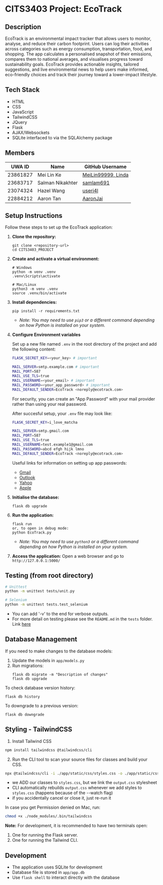 # CITS3403 Project: EcoTrack

## Description

EcoTrack is an environmental impact tracker that allows users to monitor, analyse, and reduce their carbon footprint. Users can log their activities across categories such as energy consumption, transportation, food, and shopping. The app calculates a personalised snapshot of their emissions, compares them to national averages, and visualises progress toward sustainability goals. EcoTrack provides actionable insights, tailored suggestions, and live environmental news to help users make informed, eco-friendly choices and track their journey toward a lower-impact lifestyle.

## Tech Stack
- HTML
- CSS
- JavaScript
- TailwindCSS
- JQuery
- Flask
- AJAX/Websockets
- SQLite interfaced to via the SQLAlchemy package

## Members

| UWA ID   | Name             | GitHub Username                               |
| -------- | ---------------- | --------------------------------------------- |
| 23861827 | Mei Lin Ke       | [MeiLin99999, Linda](https://github.com/MeiLin99999) |
| 23683717 | Salman Nikakhter | [samlam691](https://github.com/samlam691)     |
| 23074324 | Hazel Wang       | [useri4l](https://github.com/useri4l)         |
| 22884212 | Aaron Tan        | [AaronJai](https://github.com/AaronJai)       |

## Setup Instructions

Follow these steps to set up the EcoTrack application:

1. **Clone the repository:**
   ```
   git clone <repository-url>
   cd CITS3403_PROJECT
   ```

2. **Create and activate a virtual environment:**
   ```
   # Windows
   python -m venv .venv
   .venv\Scripts\activate
   
   # Mac/Linux
   python3 -m venv .venv
   source .venv/bin/activate
   ```

3. **Install dependencies:**
   ```
   pip install -r requirements.txt
   ```
   - _Note: You may need to use ```pip3``` or a different command depending on how Python is installed on your system._

4. **Configure Environment variables**
   
   Set up a new file named ```.env``` in the root directory of the project and add the following content:
   ```bash
   FLASK_SECRET_KEY=<your_key> # important

   MAIL_SERVER=smtp.example.com # important
   MAIL_PORT=587
   MAIL_USE_TLS=true
   MAIL_USERNAME=<your_email> # important
   MAIL_PASSWORD=<your_app_password> # important
   MAIL_DEFAULT_SENDER=EcoTrack <noreply@ecotrack.com>
   ```
   
   For security, you can create an "App Password" with your mail provider rather than using your real password.

   After succesful setup, your ```.env``` file may look like:
   ```bash
   FLASK_SECRET_KEY=i_love_matcha

   MAIL_SERVER=smtp.gmail.com
   MAIL_PORT=587
   MAIL_USE_TLS=true
   MAIL_USERNAME=test.example1@gmail.com
   MAIL_PASSWORD=abcd efgh hijk lmno
   MAIL_DEFAULT_SENDER=EcoTrack <noreply@ecotrack.com>
   ```

   Useful links for information on setting up app passwords:
   - [Gmail](https://support.google.com/accounts/answer/185833?hl=en)
   - [Outlook](https://support.microsoft.com/en-au/account-billing/how-to-get-and-use-app-passwords-5896ed9b-4263-e681-128a-a6f2979a7944)
   - [Yahoo](https://help.yahoo.com/kb/SLN15241.html?guccounter=1&guce_referrer=aHR0cHM6Ly93d3cuZ29vZ2xlLmNvbS8&guce_referrer_sig=AQAAACM6bF-WHqshDR69KZBDLQXCaURxkoojDvEOdpxqmLNu-VsfTnqC2d8In7b1vGPgnT_v_3-fEPBZ1ZSmboFUxD1K8g88dhKGp1vcoDlnPtWLzTKu9IkAOQ2dd6s802EEOEhZHSSwQxW7bcIWU5ycr3HeO5KsT7WqYJiLHFHgzEN6)
   - [Apple](https://support.apple.com/en-au/102654)

5. **Initialise the database:**
   ```
   flask db upgrade
   ```

6. **Run the application:**
   ```
   flask run
   or, to open in debug mode:
   python EcoTrack.py
   ```
   - _Note: You may need to use ```python3``` or a different command depending on how Python is installed on your system._

7. **Access the application:**
   Open a web browser and go to `http://127.0.0.1:5000/`

## Testing (from root directory)
```bash
# Unittest
python -m unittest tests/unit.py

# Selenium
python -m unittest tests.test_selenium
```
- You can add '-v' to the end for verbose outputs.
- For more detail on testing please see the ```README.md``` in the ```tests``` folder. Link [here](tests/README.md)

## Database Management

If you need to make changes to the database models:

1. Update the models in `app/models.py`
2. Run migrations:
   ```
   flask db migrate -m "Description of changes"
   flask db upgrade
   ```

To check database version history:
```
flask db history
```

To downgrade to a previous version:
```
flask db downgrade
```

## Styling - TailwindCSS

1. Install Tailwind CSS

```bash
npm install tailwindcss @tailwindcss/cli
```

2. Run the CLI tool to scan your source files for classes and build your CSS.

```bash
npx @tailwindcss/cli -i ./app/static/css/styles.css -o ./app/static/css/output.css --watch
```

- we ADD our classes to `styles.css`, but we link the `output.css` stylesheet
- CLI automatically rebuilds `output.css` whenever we add styles to `styles.css` (happens because of the --watch flag)
- if you accidentally cancel or close it, just re-run it

In case you get Permission denied on Mac, run:

```bash
chmod +x ./node_modules/.bin/tailwindcss
```

**Note:** For development, it is recommended to have two terminals open:

1. One for running the Flask server.
2. One for running the Tailwind CLI.


## Development

- The application uses SQLite for development
- Database file is stored in `app/app.db`
- Use `flask shell` to interact directly with the database
